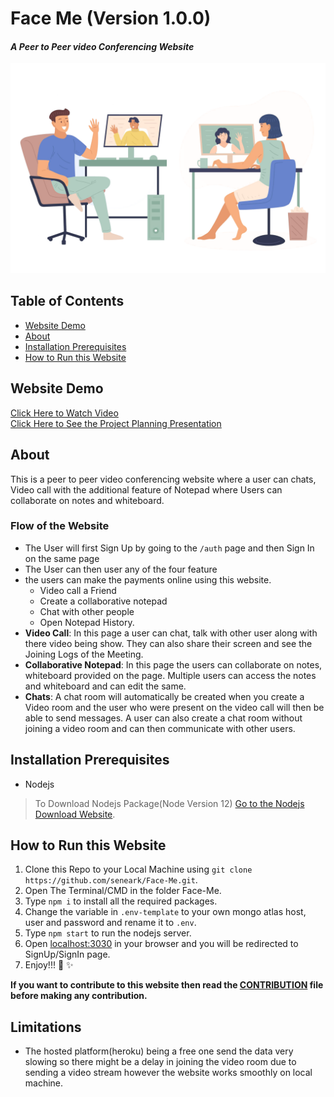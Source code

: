 # Face Me (Version 1.0.0)
#### *A Peer to Peer video Conferencing Website*
![Video Photo](/public/assets/call.png)

## Table of Contents
  - [Website Demo](#website-demo)
  - [About](#about)
  - [Installation Prerequisites](#installation-prerequisites)
  - [How to Run this Website](#how-to-run-this-website)

## Website Demo
[Click Here to Watch Video](https://drive.google.com/file/d/1wj1Tgwz1l3Ut9xOQCI70xGcFJ4233SS_/view) \
[Click Here to See the Project Planning Presentation](https://1drv.ms/p/s!Aj0KFZJOAy1vfYBAGH8IpCqWRJ4?e=hif3RF)


## About
This is a peer to peer video conferencing website where a user can chats, Video call with the additional feature of Notepad where Users can collaborate on notes and whiteboard.

### Flow of the Website
- The User will first Sign Up by going to the `/auth` page and then Sign In on the same page
- The User can then user any of the four feature
- the users  can make the payments online using this website.
  - Video call a Friend
  - Create a collaborative notepad
  - Chat with other people
  - Open Notepad History.
- **Video Call**: In this page a user can chat, talk with other user along with there video being show. They can also share their screen and see the Joining Logs of the Meeting.
- **Collaborative Notepad**: In this page the users can collaborate on notes, whiteboard provided on the page. Multiple users can access the notes and whiteboard and can edit the same.
- **Chats**: A chat room will automatically be created when you create a Video room and the user who were present on the video call will then be able to send messages. A user can also create a chat room without joining a video room and can then communicate with other users.

## Installation Prerequisites
- Nodejs

>To Download Nodejs Package(Node Version 12) [Go to the Nodejs Download Website](https://nodejs.org/en/download/).


## How to Run this Website
1. Clone this Repo to your Local Machine using `git clone https://github.com/seneark/Face-Me.git`.
2. Open The Terminal/CMD in the folder Face-Me.
3. Type ```npm i``` to install all the required packages.
4. Change the variable in `.env-template` to your own mongo atlas host, user and password and rename it to `.env`.
5. Type ```npm start``` to run the nodejs server.
6. Open [localhost:3030](localhost:3030/) in your browser and you will be redirected to SignUp/SignIn page.
7. Enjoy!!! :tada: :sparkles:

**If you want to contribute to this website then read the [CONTRIBUTION](/CONTRIBUTION.md) file before making any contribution.**

## Limitations
- The hosted platform(heroku) being a free one send the data very slowing so there might be a delay in joining the video room due to sending a video stream however the website works smoothly on local machine.